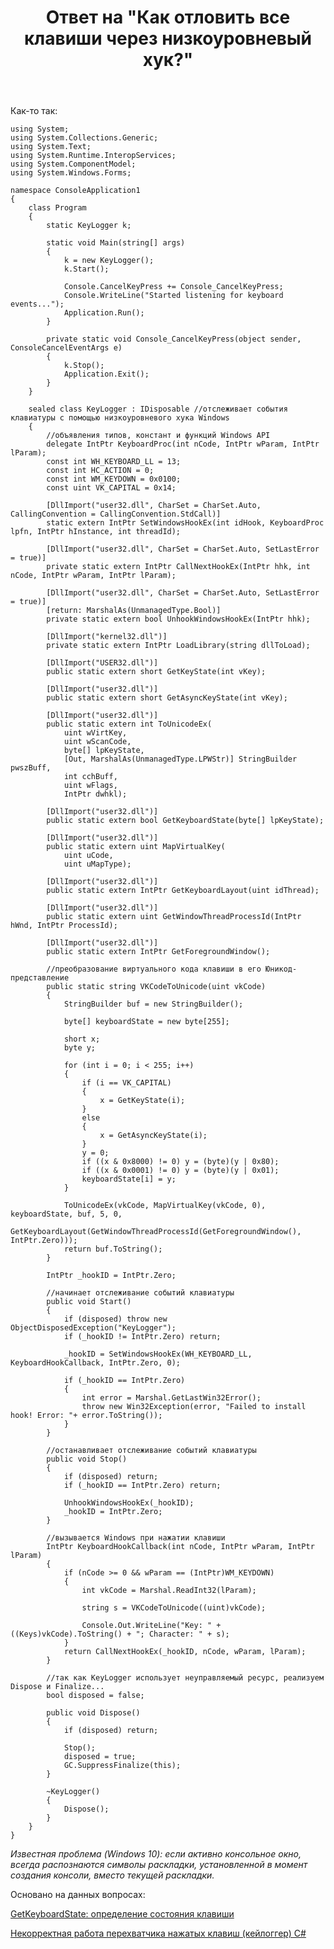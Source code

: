 ﻿---
title: "Ответ на \"Как отловить все клавиши через низкоуровневый хук?\""
se.owner.user_id: 240512
se.owner.display_name: "MSDN.WhiteKnight"
se.owner.link: "https://ru.stackoverflow.com/users/240512/msdn-whiteknight"
se.answer_id: 880287
se.question_id: 879772
se.post_type: answer
se.score: 5
se.is_accepted: False
---
<p>Как-то так:</p>

<pre><code>using System;
using System.Collections.Generic;
using System.Text;
using System.Runtime.InteropServices;
using System.ComponentModel;
using System.Windows.Forms;

namespace ConsoleApplication1
{
    class Program
    {
        static KeyLogger k;

        static void Main(string[] args)
        {            
            k = new KeyLogger();
            k.Start();

            Console.CancelKeyPress += Console_CancelKeyPress;
            Console.WriteLine("Started listening for keyboard events...");
            Application.Run();
        }

        private static void Console_CancelKeyPress(object sender, ConsoleCancelEventArgs e)
        {
            k.Stop();            
            Application.Exit();
        }
    }

    sealed class KeyLogger : IDisposable //отслеживает события клавиатуры с помощью низкоуровневого хука Windows
    {
        //объявления типов, констант и функций Windows API
        delegate IntPtr KeyboardProc(int nCode, IntPtr wParam, IntPtr lParam);
        const int WH_KEYBOARD_LL = 13;
        const int HC_ACTION = 0;
        const int WM_KEYDOWN = 0x0100;
        const uint VK_CAPITAL = 0x14;        

        [DllImport("user32.dll", CharSet = CharSet.Auto, CallingConvention = CallingConvention.StdCall)]
        static extern IntPtr SetWindowsHookEx(int idHook, KeyboardProc lpfn, IntPtr hInstance, int threadId);

        [DllImport("user32.dll", CharSet = CharSet.Auto, SetLastError = true)]
        private static extern IntPtr CallNextHookEx(IntPtr hhk, int nCode, IntPtr wParam, IntPtr lParam);

        [DllImport("user32.dll", CharSet = CharSet.Auto, SetLastError = true)]
        [return: MarshalAs(UnmanagedType.Bool)]
        private static extern bool UnhookWindowsHookEx(IntPtr hhk);

        [DllImport("kernel32.dll")]
        private static extern IntPtr LoadLibrary(string dllToLoad);

        [DllImport("USER32.dll")]
        public static extern short GetKeyState(int vKey);

        [DllImport("user32.dll")]
        public static extern short GetAsyncKeyState(int vKey);

        [DllImport("user32.dll")]
        public static extern int ToUnicodeEx(
            uint wVirtKey,
            uint wScanCode,
            byte[] lpKeyState,
            [Out, MarshalAs(UnmanagedType.LPWStr)] StringBuilder pwszBuff,
            int cchBuff,
            uint wFlags,
            IntPtr dwhkl);

        [DllImport("user32.dll")]
        public static extern bool GetKeyboardState(byte[] lpKeyState);

        [DllImport("user32.dll")]
        public static extern uint MapVirtualKey(
            uint uCode,
            uint uMapType);

        [DllImport("user32.dll")]
        public static extern IntPtr GetKeyboardLayout(uint idThread);

        [DllImport("user32.dll")]
        public static extern uint GetWindowThreadProcessId(IntPtr hWnd, IntPtr ProcessId);

        [DllImport("user32.dll")]
        public static extern IntPtr GetForegroundWindow();

        //преобразование виртуального кода клавиши в его Юникод-представление
        public static string VKCodeToUnicode(uint vkCode)
        {
            StringBuilder buf = new StringBuilder();

            byte[] keyboardState = new byte[255];

            short x;
            byte y;

            for (int i = 0; i &lt; 255; i++)
            {
                if (i == VK_CAPITAL)
                {
                    x = GetKeyState(i);
                }
                else
                {
                    x = GetAsyncKeyState(i);
                }
                y = 0;
                if ((x &amp; 0x8000) != 0) y = (byte)(y | 0x80);
                if ((x &amp; 0x0001) != 0) y = (byte)(y | 0x01);
                keyboardState[i] = y;
            }

            ToUnicodeEx(vkCode, MapVirtualKey(vkCode, 0), keyboardState, buf, 5, 0,
                GetKeyboardLayout(GetWindowThreadProcessId(GetForegroundWindow(), IntPtr.Zero)));
            return buf.ToString();
        }

        IntPtr _hookID = IntPtr.Zero;                

        //начинает отслеживание событий клавиатуры
        public void Start()
        {
            if (disposed) throw new ObjectDisposedException("KeyLogger");
            if (_hookID != IntPtr.Zero) return;

            _hookID = SetWindowsHookEx(WH_KEYBOARD_LL, KeyboardHookCallback, IntPtr.Zero, 0);

            if (_hookID == IntPtr.Zero)
            {
                int error = Marshal.GetLastWin32Error();
                throw new Win32Exception(error, "Failed to install hook! Error: "+ error.ToString());
            }            
        }

        //останавливает отслеживание событий клавиатуры
        public void Stop()
        {
            if (disposed) return;
            if (_hookID == IntPtr.Zero) return;

            UnhookWindowsHookEx(_hookID);
            _hookID = IntPtr.Zero;              
        }               

        //вызывается Windows при нажатии клавиши
        IntPtr KeyboardHookCallback(int nCode, IntPtr wParam, IntPtr lParam)
        {
            if (nCode &gt;= 0 &amp;&amp; wParam == (IntPtr)WM_KEYDOWN)
            {
                int vkCode = Marshal.ReadInt32(lParam);

                string s = VKCodeToUnicode((uint)vkCode);

                Console.Out.WriteLine("Key: " + ((Keys)vkCode).ToString() + "; Character: " + s);
            }
            return CallNextHookEx(_hookID, nCode, wParam, lParam);
        }

        //так как KeyLogger использует неуправляемый ресурс, реализуем Dispose и Finalize...
        bool disposed = false;                  

        public void Dispose()
        {
            if (disposed) return;

            Stop();
            disposed = true;
            GC.SuppressFinalize(this);
        }

        ~KeyLogger()
        {            
            Dispose();
        }  
    }
}
</code></pre>

<p><em>Известная проблема (Windows 10): если активно консольное окно, всегда распознаются символы раскладки, установленной в момент создания консоли, вместо текущей раскладки.</em></p>

<p>Основано на данных вопросах:</p>

<p><a href="https://ru.stackoverflow.com/questions/767999/getkeyboardstate-%D0%BE%D0%BF%D1%80%D0%B5%D0%B4%D0%B5%D0%BB%D0%B5%D0%BD%D0%B8%D0%B5-%D1%81%D0%BE%D1%81%D1%82%D0%BE%D1%8F%D0%BD%D0%B8%D1%8F-%D0%BA%D0%BB%D0%B0%D0%B2%D0%B8%D1%88%D0%B8/768514#768514">GetKeyboardState: определение состояния клавиши</a></p>

<p><a href="https://ru.stackoverflow.com/questions/494568/%D0%9D%D0%B5%D0%BA%D0%BE%D1%80%D1%80%D0%B5%D0%BA%D1%82%D0%BD%D0%B0%D1%8F-%D1%80%D0%B0%D0%B1%D0%BE%D1%82%D0%B0-%D0%BF%D0%B5%D1%80%D0%B5%D1%85%D0%B2%D0%B0%D1%82%D1%87%D0%B8%D0%BA%D0%B0-%D0%BD%D0%B0%D0%B6%D0%B0%D1%82%D1%8B%D1%85-%D0%BA%D0%BB%D0%B0%D0%B2%D0%B8%D1%88-%D0%BA%D0%B5%D0%B9%D0%BB%D0%BE%D0%B3%D0%B3%D0%B5%D1%80-c">Некорректная работа перехватчика нажатых клавиш (кейлоггер) C#</a></p>
